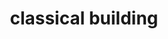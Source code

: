 ---
layout: travel&places
title: classical building
emoji: classical_building
permalink: 🏛.html
image: assets/img/3moji/classical_building.png
---